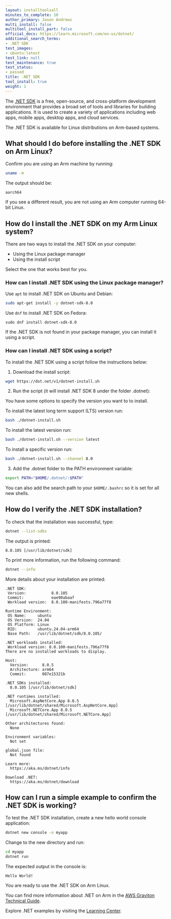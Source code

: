 ```yaml
---
layout: installtoolsall
minutes_to_complete: 10
author_primary: Jason Andrews
multi_install: false
multitool_install_part: false
official_docs: https://learn.microsoft.com/en-us/dotnet/
additional_search_terms:
- .NET SDK
test_images:
- ubuntu:latest
test_link: null
test_maintenance: true
test_status:
- passed
title: .NET SDK
tool_install: true
weight: 1
---
```


The [.NET SDK](https://dotnet.microsoft.com/en-us/) is a free, open-source, and cross-platform development environment that provides a broad set of tools and libraries for building applications. It is used to create a variety of applications including web apps, mobile apps, desktop apps, and cloud services.

The .NET SDK is available for Linux distributions on Arm-based systems. 

## What should I do before installing the .NET SDK on Arm Linux?

Confirm you are using an Arm machine by running:

```bash
uname -m
```

The output should be:

```output
aarch64
```

If you see a different result, you are not using an Arm computer running 64-bit Linux.

## How do I install the .NET SDK on my Arm Linux system?

There are two ways to install the .NET SDK on your computer:
- Using the Linux package manager
- Using the install script

Select the one that works best for you. 

### How can I install .NET SDK using the Linux package manager?

Use `apt` to install .NET SDK on Ubuntu and Debian:

```bash
sudo apt-get install -y dotnet-sdk-8.0
```

Use `dnf` to install .NET SDK on Fedora:

```console
sudo dnf install dotnet-sdk-8.0
```

If the .NET SDK is not found in your package manager, you can install it using a script.

### How can I install .NET SDK using a script?

To install the .NET SDK using a script follow the instructions below:

1.	Download the install script:

```bash 
wget https://dot.net/v1/dotnet-install.sh
```

2.	Run the script (it will install .NET SDK 8 under the folder .dotnet): 

You have some options to specify the version you want to to install.

To install the latest long term support (LTS) version run:

```bash
bash ./dotnet-install.sh
```

To install the latest version run:

```bash
bash ./dotnet-install.sh --version latest
```

To install a specific version run:

```bash
bash ./dotnet-install.sh --channel 8.0
```

3.	Add the .dotnet folder to the PATH environment variable:

```bash
export PATH="$HOME/.dotnet/:$PATH"
```

You can also add the search path to your `$HOME/.bashrc` so it is set for all new shells.

## How do I verify the .NET SDK installation?

To check that the installation was successful, type: 

```bash 
dotnet --list-sdks
```

The output is printed:

```output
8.0.105 [/usr/lib/dotnet/sdk]
```

To print more information, run the following command:

```bash
dotnet --info
```

More details about your installation are printed:

```output
.NET SDK:
 Version:           8.0.105
 Commit:            eae90abaaf
 Workload version:  8.0.100-manifests.796a77f8

Runtime Environment:
 OS Name:     ubuntu
 OS Version:  24.04
 OS Platform: Linux
 RID:         ubuntu.24.04-arm64
 Base Path:   /usr/lib/dotnet/sdk/8.0.105/

.NET workloads installed:
 Workload version: 8.0.100-manifests.796a77f8
There are no installed workloads to display.

Host:
  Version:      8.0.5
  Architecture: arm64
  Commit:       087e15321b

.NET SDKs installed:
  8.0.105 [/usr/lib/dotnet/sdk]

.NET runtimes installed:
  Microsoft.AspNetCore.App 8.0.5 [/usr/lib/dotnet/shared/Microsoft.AspNetCore.App]
  Microsoft.NETCore.App 8.0.5 [/usr/lib/dotnet/shared/Microsoft.NETCore.App]

Other architectures found:
  None

Environment variables:
  Not set

global.json file:
  Not found

Learn more:
  https://aka.ms/dotnet/info

Download .NET:
  https://aka.ms/dotnet/download
```

## How can I run a simple example to confirm the .NET SDK is working?

To test the .NET SDK installation, create a new hello world console application:

```bash
dotnet new console -o myapp
```

Change to the new directory and run:

```bash
cd myapp
dotnet run
```

The expected output in the console is:

```output
Hello World!
```

You are ready to use the .NET SDK on Arm Linux. 

You can find more information about .NET on Arm in the [AWS Graviton Technical Guide](https://github.com/aws/aws-graviton-getting-started/blob/main/dotnet.md).

Explore .NET examples by visiting the [Learning Center](https://dotnet.microsoft.com/en-us/learn).
